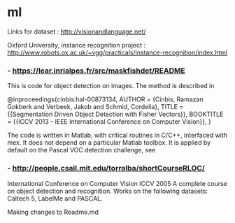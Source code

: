 # ml

Links for dataset : http://visionandlanguage.net/

Oxford University, instance recognition project : http://www.robots.ox.ac.uk/~vgg/practicals/instance-recognition/index.html

### - https://lear.inrialpes.fr/src/maskfishdet/README
This is code for object detection on images. The method is described in 

@inproceedings{cinbis:hal-00873134, 
  AUTHOR = {Cinbis, Ramazan Gokberk and Verbeek, Jakob and Schmid, Cordelia}, 
  TITLE = {{Segmentation Driven Object Detection with Fisher Vectors}}, 
  BOOKTITLE = {{ICCV 2013 - IEEE International Conference on Computer Vision}}, 
 }
 
The code is written in Matlab, with critical routines in C/C++,
interfaced with mex. It does not depend on a particular Matlab
toolbox. It is applied by default on the Pascal VOC detection challenge, see 


### - http://people.csail.mit.edu/torralba/shortCourseRLOC/
International Conference on Computer Vision ICCV 2005
A complete course on object detection and recognition. Works on the following datasets: 
Caltech 5, LabelMe and PASCAL.

Making changes to Readme.md
